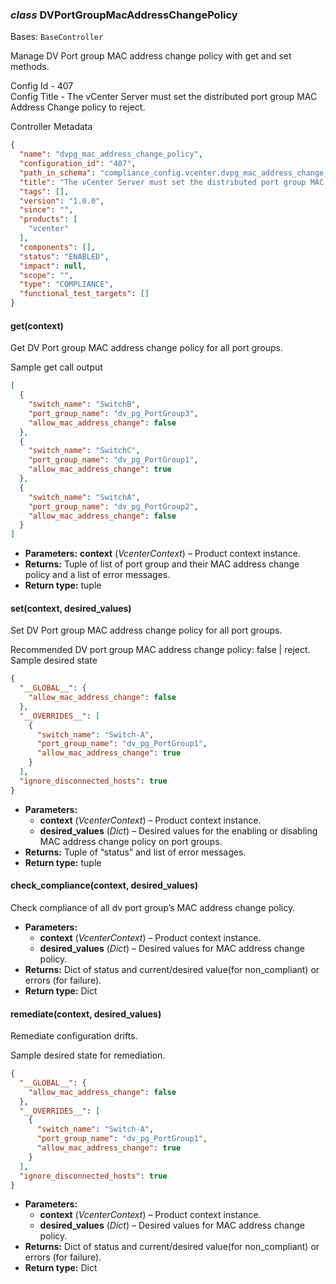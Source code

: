 ### *class* DVPortGroupMacAddressChangePolicy

Bases: `BaseController`

Manage DV Port group MAC address change policy with get and set methods.

Config Id - 407
<br/>
Config Title - The vCenter Server must set the distributed port group MAC Address Change policy to reject.
<br/>

Controller Metadata
```json
{
  "name": "dvpg_mac_address_change_policy",
  "configuration_id": "407",
  "path_in_schema": "compliance_config.vcenter.dvpg_mac_address_change_policy",
  "title": "The vCenter Server must set the distributed port group MAC Address Change policy to reject.",
  "tags": [],
  "version": "1.0.0",
  "since": "",
  "products": [
    "vcenter"
  ],
  "components": [],
  "status": "ENABLED",
  "impact": null,
  "scope": "",
  "type": "COMPLIANCE",
  "functional_test_targets": []
}
```

#### get(context)

Get DV Port group MAC address change policy for all port groups.

Sample get call output
<br/>
```json
[
  {
    "switch_name": "SwitchB",
    "port_group_name": "dv_pg_PortGroup3",
    "allow_mac_address_change": false
  },
  {
    "switch_name": "SwitchC",
    "port_group_name": "dv_pg_PortGroup1",
    "allow_mac_address_change": true
  },
  {
    "switch_name": "SwitchA",
    "port_group_name": "dv_pg_PortGroup2",
    "allow_mac_address_change": false
  }
]
```

* **Parameters:**
  **context** (*VcenterContext*) – Product context instance.
* **Returns:**
  Tuple of list of port group and their MAC address change policy and a list of error messages.
* **Return type:**
  tuple

#### set(context, desired_values)

Set DV Port group MAC address change policy for all port groups.

Recommended DV port group MAC address change policy: false | reject.
<br/>
Sample desired state
<br/>
```json
{
  "__GLOBAL__": {
    "allow_mac_address_change": false
  },
  "__OVERRIDES__": [
    {
      "switch_name": "Switch-A",
      "port_group_name": "dv_pg_PortGroup1",
      "allow_mac_address_change": true
    }
  ],
  "ignore_disconnected_hosts": true
}
```

* **Parameters:**
  * **context** (*VcenterContext*) – Product context instance.
  * **desired_values** (*Dict*) – Desired values for the enabling or disabling MAC address change policy on port groups.
* **Returns:**
  Tuple of “status” and list of error messages.
* **Return type:**
  tuple

#### check_compliance(context, desired_values)

Check compliance of all dv port group’s MAC address change policy.

* **Parameters:**
  * **context** (*VcenterContext*) – Product context instance.
  * **desired_values** (*Dict*) – Desired values for MAC address change policy.
* **Returns:**
  Dict of status and current/desired value(for non_compliant) or errors (for failure).
* **Return type:**
  Dict

#### remediate(context, desired_values)

Remediate configuration drifts.

Sample desired state for remediation.
<br/>
```json
{
  "__GLOBAL__": {
    "allow_mac_address_change": false
  },
  "__OVERRIDES__": [
    {
      "switch_name": "Switch-A",
      "port_group_name": "dv_pg_PortGroup1",
      "allow_mac_address_change": true
    }
  ],
  "ignore_disconnected_hosts": true
}
```

* **Parameters:**
  * **context** (*VcenterContext*) – Product context instance.
  * **desired_values** (*Dict*) – Desired values for MAC address change policy.
* **Returns:**
  Dict of status and current/desired value(for non_compliant) or errors (for failure).
* **Return type:**
  Dict
